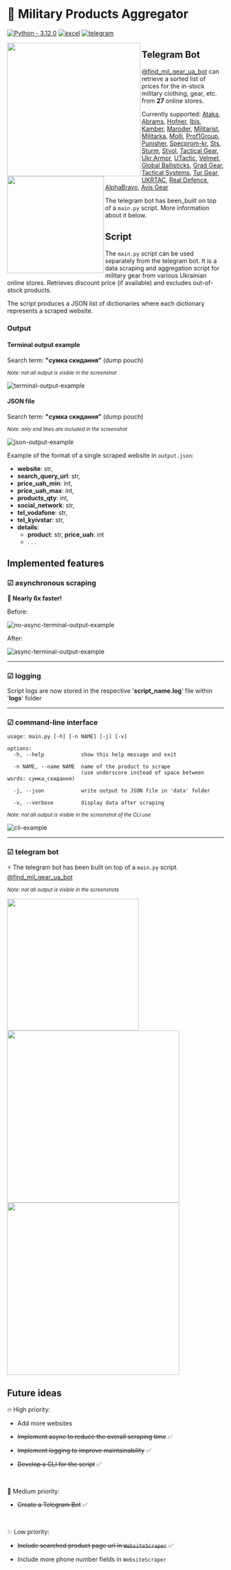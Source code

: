 # 🛒 Military Products Aggregator

[![Python - 3.12.0](https://img.shields.io/badge/Python-3.12.0-f4d159)](https://www.python.org/downloads/release/python-3120/)
[![excel](https://img.shields.io/badge/Excel-online_stores_information-1D6F42)](data/buy-mil-equipment.xlsx)
[![telegram](https://img.shields.io/badge/Telegram-Find_Military_Gear_UA-229ED9)](https://web.telegram.org/k/#@find_mil_gear_ua_bot)

<img src="data/telegram-bot/medium-telegram-bot-image.png" width="310" align="left"><img src="data/telegram-bot/telegram-bot-qr.jpg" width="225" align="left">

## Telegram Bot

[@find_mil_gear_ua_bot](https://web.telegram.org/k/#@find_mil_gear_ua_bot) can retrieve a sorted list of prices for the in-stock military clothing, gear, etc. from __27__ online stores.

Currently supported:
[Ataka](https://attack.kiev.ua), [Abrams](https://abrams.com.ua), [Hofner](https://hofner.com.ua), [Ibis](https://ibis.net.ua),
[Kamber](https://kamber.com.ua), [Maroder](https://maroder.com.ua), [Militarist](https://militarist.ua),
[Militarka](https://militarka.com.ua), [Molli](https://molliua.com), [Prof1Group](https://prof1group.ua), [Punisher](https://punisher.com.ua),
[Specprom-kr](https://specprom-kr.com.ua), [Sts](https://sts-gear.com), [Sturm](https://sturm.com.ua), [Stvol](https://stvol.ua),
[Tactical Gear](https://tacticalgear.ua), [Ukr Armor](https://ukrarmor.com.ua), [UTactic](https://utactic.com), [Velmet](https://velmet.ua),
[Global Ballisticks](https://globalballistics.com.ua), [Grad Gear](https://gradgear.com.ua), [Tactical Systems](https://tactical-systems.com.ua),
[Tur Gear](https://turgear.com.ua/), [UKRTAC](https://ukrtac.com/en/), [Real Defence](https://real-def.com), [AlphaBravo](https://alphabravo.com.ua),
[Avis Gear](https://avisgear.com)

The telegram bot has been_built on top of a `main.py` script. More information about it below.

## Script

The `main.py` script can be used separately from the telegram bot. It is a data scraping and aggregation script for military gear from various Ukrainian online stores. Retrieves discount price (if available) and excludes out-of-stock products.

The script produces a JSON list of dictionaries where each dictionary represents a scraped website.

### Output

#### Terminal output example

Search term: __"сумка скидання"__ (dump pouch)

<sub>_Note: not all output is visible in the screenshot_</sub>

![terminal-output-example](data/mil-products-scraper-cli-example.png)

#### JSON file

Search term: __"сумка скидання"__ (dump pouch)

<sub>_Note: only end lines are included in the screenshot_</sub>

![json-output-example](data/mil-products-scraper-json-example.png)

Example of the format of a single scraped website in `output.json`:

- __website__: str,
- __search_query_url__: str,
- __price_uah_min__: int,
- __price_uah_max__: int,
- __products_qty__: int,
- __social_network__: str,
- __tel_vodafone__: str,
- __tel_kyivstar__: str,
- __details__:
  - __product__: str, __price_uah__: int
  - . . .


## Implemented features

### ☑ __asynchronous scraping__

__🚀 Nearly 6x faster!__

Before:

![no-async-terminal-output-example](data/time-no-async.png)

After:

![async-terminal-output-example](data/time-async.png)

***

### ☑ __logging__

Script logs are now stored in the respective '__script_name.log__' file within '__logs__' folder

***

### ☑ __command-line interface__

    usage: main.py [-h] [-n NAME] [-j] [-v]

    options:
      -h, --help            show this help message and exit
      
      -n NAME, --name NAME  name of the product to scrape
                            (use underscore instead of space between words: сумка_скидання)
      
      -j, --json            write output to JSON file in 'data' folder
      
      -v, --verbose         display data after scraping

<sub>_Note: not all output is visible in the screenshot of the CLI use_</sub>

![cli-example](data/mil-products-scraper-cli-interface-example.png)

***

### ☑ __telegram bot__

⚡ The telegram bot has been built on top of a `main.py` script.<br>
[@find_mil_gear_ua_bot](https://web.telegram.org/k/#@find_mil_gear_ua_bot)

<sub>_Note: not all output is visible in the screenshots_</sub>

<img src="data/telegram-bot/telegram-bot-showcase-1.png" width="306">
<img src="data/telegram-bot/telegram-bot-showcase-2.png" width="400">

<img src="data/telegram-bot/telegram-bot-showcase-3.png" width="400">

## Future ideas

🔥 High priority:

- Add more websites

- ~~Implement async to reduce the overall scraping time~~ ✅

- ~~Implement logging to improve maintainability~~ ✅

- ~~Develop a CLI for the script~~ ✅

<br>

🌟 Medium priority:

- ~~Create a Telegram Bot~~ ✅

<br>

✨ Low priority:

- ~~Include searched product page url in `WebsiteScraper`~~ ✅

- Include more phone number fields in `WebsiteScraper`
